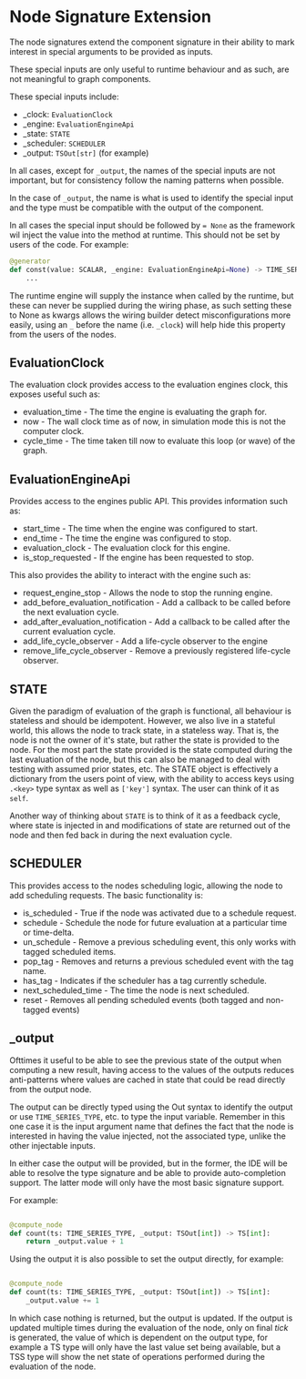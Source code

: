 Node Signature Extension
========================

The node signatures extend the component signature in their ability to
mark interest in special arguments to be provided as inputs.

These special inputs are only useful to runtime behaviour and as such, are
not meaningful to graph components.

These special inputs include:

* _clock: ``EvaluationClock``
* _engine: ``EvaluationEngineApi``
* _state: ``STATE``
* _scheduler: ``SCHEDULER``
* _output: ``TSOut[str]`` (for example)

In all cases, except for ``_output``, the names of the special inputs are not important, but for consistency
follow the naming patterns when possible.

In the case of ``_output``, the name is what is used to identify the special input and the type must
be compatible with the output of the component.

In all cases the special input should be followed by ``= None`` as the framework wil inject the value
into the method at runtime. This should not be set by users of the code. For example:

```python
@generator
def const(value: SCALAR, _engine: EvaluationEngineApi=None) -> TIME_SERIES_VALUE:
    ...
```

The runtime engine will supply the instance when called by the runtime, but these can never be supplied
during the wiring phase, as such setting these to None as kwargs allows the
wiring builder detect misconfigurations more easily, using an ``_`` before the name (i.e. ``_clock``) 
will help hide this property from the users of the nodes.

EvaluationClock
---------------

The evaluation clock provides access to the evaluation engines clock, this exposes useful
such as:

* evaluation_time - The time the engine is evaluating the graph for.
* now - The wall clock time as of now, in simulation mode this is not the computer clock.
* cycle_time - The time taken till now to evaluate this loop (or wave) of the graph.

EvaluationEngineApi
-------------------

Provides access to the engines public API. This provides information such as:

* start_time - The time when the engine was configured to start.
* end_time - The time the engine was configured to stop.
* evaluation_clock - The evaluation clock for this engine.
* is_stop_requested - If the engine has been requested to stop.

This also provides the ability to interact with the engine such as:

* request_engine_stop - Allows the node to stop the running engine.
* add_before_evaluation_notification - Add a callback to be called before the next evaluation cycle.
* add_after_evaluation_notification - Add a callback to be called after the current evaluation cycle.
* add_life_cycle_observer - Add a life-cycle observer to the engine
* remove_life_cycle_observer - Remove a previously registered life-cycle observer.

STATE
-----

Given the paradigm of evaluation of the graph is functional, all behaviour is
stateless and should be idempotent. However, we also live in a stateful world,
this allows the node to track state, in a stateless way. That is, the node
is not the owner of it's state, but rather the state is provided to the node.
For the most part the state provided is the state computed during the last
evaluation of the node, but this can also be managed to deal with testing
with assumed prior states, etc.
The STATE object is effectively a dictionary from the users point of view,
with the ability to access keys using ``.<key>`` type syntax as well as ``['key']`` 
syntax. The user can think of it as ``self``.

Another way of thinking about ``STATE`` is to think of it as a feedback cycle, where
state is injected in and modifications of state are returned out of the node and then
fed back in during the next evaluation cycle.


SCHEDULER
---------

This provides access to the nodes scheduling logic, allowing the node to add scheduling
requests. The basic functionality is:

* is_scheduled - True if the node was activated due to a schedule request.
* schedule - Schedule the node for future evaluation at a particular time or time-delta.
* un_schedule - Remove a previous scheduling event, this only works with tagged scheduled items.
* pop_tag - Removes and returns a previous scheduled event with the tag name.
* has_tag - Indicates if the scheduler has a tag currently schedule.
* next_scheduled_time - The time the node is next scheduled.
* reset - Removes all pending scheduled events (both tagged and non-tagged events)


_output
-------

Ofttimes it useful to be able to see the previous state of the output when computing
a new result, having access to the values of the outputs reduces anti-patterns where
values are cached in state that could be read directly from the output node.

The output can be directly typed using the <time-series-type>Out syntax to identify
the output or use ``TIME_SERIES_TYPE``, etc. to type the input variable. Remember in this
one case it is the input argument name that defines the fact that the node is interested
in having the value injected, not the associated type, unlike the other injectable inputs.

In either case the output will be provided, but in the former, the IDE will be able to
resolve the type signature and be able to provide auto-completion support. The latter mode
will only have the most basic signature support.

For example:

```python

@compute_node
def count(ts: TIME_SERIES_TYPE, _output: TSOut[int]) -> TS[int]:
    return _output.value + 1
```

Using the output it is also possible to set the output directly, for example:

```python

@compute_node
def count(ts: TIME_SERIES_TYPE, _output: TSOut[int]) -> TS[int]:
    _output.value += 1
```

In which case nothing is returned, but the output is updated. If the output is updated
multiple times during the evaluation of the node, only on final *tick* is generated, the value
of which is dependent on the output type, for example a TS type will only have the last
value set being available, but a TSS type will show the net state of operations performed
during the evaluation of the node.
